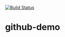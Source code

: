 [![Build Status](https://dev.azure.com/daminimistryaz/AIS-Demo-Pipeline/_apis/build/status/damini010.github-demo?branchName=main)](https://dev.azure.com/daminimistryaz/AIS-Demo-Pipeline/_build/latest?definitionId=4&branchName=main)
# github-demo
